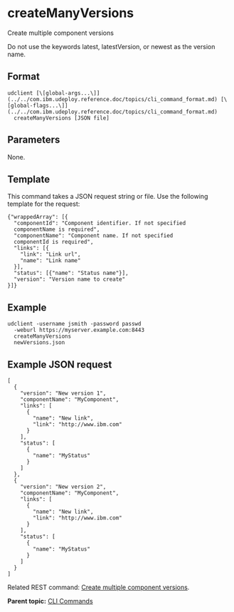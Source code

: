# createManyVersions

Create multiple component versions

Do not use the keywords latest, latestVersion, or newest as the version name.

## Format

```
udclient [\[global-args...\]](../../com.ibm.udeploy.reference.doc/topics/cli_command_format.md) [\[global-flags...\]](../../com.ibm.udeploy.reference.doc/topics/cli_command_format.md)
  createManyVersions [JSON file]
```

## Parameters

None.

## Template

This command takes a JSON request string or file. Use the following template for the request:

```
{"wrappedArray": [{
  "componentId": "Component identifier. If not specified 
  componentName is required",
  "componentName": "Component name. If not specified 
  componentId is required",
  "links": [{
    "link": "Link url",
    "name": "Link name"
  }],
  "status": [{"name": "Status name"}],
  "version": "Version name to create"
}]}

```

## Example

```
udclient -username jsmith -password passwd 
  -weburl https://myserver.example.com:8443
  createManyVersions
  newVersions.json
```

## Example JSON request

```
[
  {
    "version": "New version 1",
    "componentName": "MyComponent",
    "links": [
      {
        "name": "New link",
        "link": "http://www.ibm.com"
      }
    ],
    "status": [
      {
        "name": "MyStatus"
      }
    ]
  },
  {
    "version": "New version 2",
    "componentName": "MyComponent",
    "links": [
      {
        "name": "New link",
        "link": "http://www.ibm.com"
      }
    ],
    "status": [
      {
        "name": "MyStatus"
      }
    ]
  }
]
```

Related REST command: [Create multiple component versions](rest_cli_version_createmanyversions_post.md).

**Parent topic:** [CLI Commands](../../com.ibm.udeploy.reference.doc/topics/cli_commands.md)

